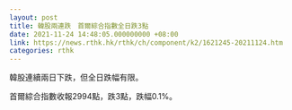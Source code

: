```yaml
---
layout: post
title: 韓股兩連跌　首爾綜合指數全日跌3點
date: 2021-11-24 14:48:05.000000000 +08:00
link: https://news.rthk.hk/rthk/ch/component/k2/1621245-20211124.htm
categories: rthk
---
```


韓股連續兩日下跌，但全日跌幅有限。

首爾綜合指數收報2994點，跌3點，跌幅0.1%。
